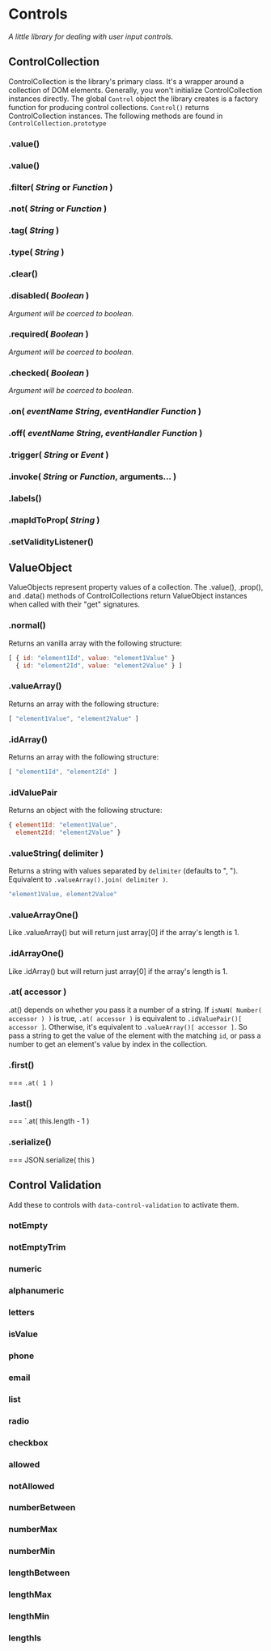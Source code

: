 # Controls
_A little library for dealing with user input controls._

## ControlCollection
ControlCollection is the library's primary class. It's a wrapper around a collection of DOM elements. Generally, you won't initialize ControlCollection instances directly. The global `Control` object the library creates is a factory function for producing control collections. `Control()` returns ControlCollection instances. The following methods are found in `ControlCollection.prototype`

### .value()

### .value()

### .filter( _String_ or _Function_ )

### .not( _String_ or _Function_ )

### .tag( _String_ )

### .type( _String_ )

### .clear()

### .disabled( _Boolean_ )
_Argument will be coerced to boolean._

### .required( _Boolean_ )
_Argument will be coerced to boolean._

### .checked( _Boolean_ )
_Argument will be coerced to boolean._

### .on( *eventName* _String_, *eventHandler* _Function_ )

### .off( *eventName* _String_, *eventHandler* _Function_ )

### .trigger( _String_ or _Event_ )

### .invoke( _String_ or _Function_, arguments... )

### .labels()

### .mapIdToProp( _String_ )

### .setValidityListener()


## ValueObject
ValueObjects represent property values of a collection. The .value(), .prop(), and .data() methods of ControlCollections return ValueObject instances when called with their "get" signatures.

### .normal()
Returns an vanilla array with the following structure:
```javascript
[ { id: "element1Id", value: "element1Value" }
  { id: "element2Id", value: "element2Value" } ]
```

### .valueArray()
Returns an array with the following structure:
```javascript
[ "element1Value", "element2Value" ]
```

### .idArray()
Returns an array with the following structure:
```javascript
[ "element1Id", "element2Id" ]
```

### .idValuePair
Returns an object with the following structure:
```javascript
{ element1Id: "element1Value",
  element2Id: "element2Value" }
```

### .valueString( delimiter )
Returns a string with values separated by `delimiter` (defaults to ", "). Equivalent to `.valueArray().join( delimiter )`.
```javascript
"element1Value, element2Value"
```

### .valueArrayOne()
Like .valueArray() but will return just array[0] if the array's length is 1.

### .idArrayOne()
Like .idArray() but will return just array[0] if the array's length is 1.

### .at( accessor )
.at() depends on whether you pass it a number of a string. If `isNaN( Number( accessor ) )` is true, `.at( accessor )` is equivalent to `.idValuePair()[ accessor ]`. Otherwise, it's equivalent to `.valueArray()[ accessor ]`. So pass a string to get the value of the element with the matching `id`, or pass a number to get an element's value by index in the collection.

### .first()
=== `.at( 1 )`

### .last()
=== `.at( this.length - 1 )

### .serialize()
=== JSON.serialize( this )

## Control Validation
Add these to controls with `data-control-validation` to activate them.

### notEmpty

### notEmptyTrim

### numeric

### alphanumeric

### letters

### isValue

### phone

### email

### list

### radio

### checkbox

### allowed

### notAllowed

### numberBetween

### numberMax

### numberMin

### lengthBetween

### lengthMax

### lengthMin

### lengthIs